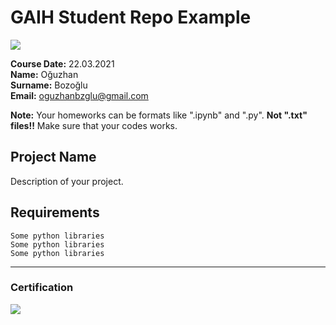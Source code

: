 # GAIH Student Repo Example
![](img/newlogo.png)

**Course Date:** 22.03.2021  
**Name:** Oğuzhan  
**Surname:** Bozoğlu  
**Email:** oguzhanbzglu@gmail.com  

**Note:** Your homeworks can be formats like ".ipynb" and ".py". **Not ".txt" files!!** Make sure that your codes works.  

## Project Name
Description of your project.

## Requirements
```
Some python libraries
Some python libraries
Some python libraries
```
---

### Certification
![](img/TopLearnerCertificate.png)

